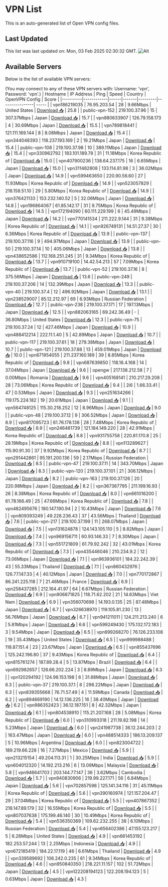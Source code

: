 # VPN List

This is an auto-generated list of Open VPN config files.

## Last Updated

This list was last updated on: Mon, 03 Feb 2025 02:30:32 GMT.
![Alt](https://repobeats.axiom.co/api/embed/186b98318ef1479477931607c1ad7d823f12451f.svg "Repobeats analytics image")

## Available Servers

Below is the list of available VPN servers:

(You may connect to any of these VPN servers with: Username: 'vpn', Password: 'vpn'.)
| Hostname | IP Address | Ping | Speed | Country | OpenVPN Config | Score |
|----------|------------|------|-------|---------|----------------| ----- |
| vpn186219035 | 76.95.203.54 | 28 | 9.66Mbps | United States | [Download 📥](./configs/server_0_US.ovpn) | 25.8 |
| public-vpn-152 | 219.100.37.96 | 15 | 307.37Mbps | Japan | [Download 📥](./configs/server_1_JP.ovpn) | 15.7 |
| vpn880633907 | 126.79.158.173 | 4 | 30.69Mbps | Japan | [Download 📥](./configs/server_2_JP.ovpn) | 15.5 |
| vpn789818441 | 121.111.169.144 | 8 | 8.08Mbps | Japan | [Download 📥](./configs/server_3_JP.ovpn) | 15.4 |
| vpn344048393 | 118.237.193.169 | 2 | 19.21Mbps | Japan | [Download 📥](./configs/server_4_JP.ovpn) | 15.4 |
| public-vpn-108 | 219.100.37.98 | 10 | 389.11Mbps | Japan | [Download 📥](./configs/server_5_JP.ovpn) | 15.4 |
| vpn330962792 | 183.101.189.78 | 31 | 11.18Mbps | Korea Republic of | [Download 📥](./configs/server_6_KR.ovpn) | 15.0 |
| vpn407900236 | 138.64.237.175 | 16 | 6.65Mbps | Japan | [Download 📥](./configs/server_7_JP.ovpn) | 15.0 |
| vpn311482808 | 133.114.81.98 | 3 | 36.02Mbps | Japan | [Download 📥](./configs/server_8_JP.ovpn) | 14.9 |
| vpn599463650 | 220.90.56.60 | 27 | 11.93Mbps | Korea Republic of | [Download 📥](./configs/server_9_KR.ovpn) | 14.9 |
| vpn523057829 | 218.158.51.10 | 29 | 5.80Mbps | Korea Republic of | [Download 📥](./configs/server_10_KR.ovpn) | 14.9 |
| vpn376421133 | 153.232.140.52 | 5 | 32.06Mbps | Japan | [Download 📥](./configs/server_11_JP.ovpn) | 14.8 |
| vpn196864067 | 61.85.142.17 | 31 | 9.75Mbps | Korea Republic of | [Download 📥](./configs/server_12_KR.ovpn) | 14.5 |
| vpn172194090 | 60.111.229.199 | 6 | 45.49Mbps | Japan | [Download 📥](./configs/server_13_JP.ovpn) | 14.2 |
| vpn770141534 | 211.222.9.144 | 31 | 9.38Mbps | Korea Republic of | [Download 📥](./configs/server_14_KR.ovpn) | 14.1 |
| vpn926749131 | 14.51.27.37 | 30 | 6.36Mbps | Korea Republic of | [Download 📥](./configs/server_15_KR.ovpn) | 13.9 |
| public-vpn-137 | 219.100.37.116 | 9 | 494.97Mbps | Japan | [Download 📥](./configs/server_16_JP.ovpn) | 13.9 |
| public-vpn-50 | 219.100.37.14 | 10 | 405.06Mbps | Japan | [Download 📥](./configs/server_17_JP.ovpn) | 13.8 |
| vpn438652586 | 112.168.251.245 | 31 | 9.34Mbps | Korea Republic of | [Download 📥](./configs/server_18_KR.ovpn) | 13.7 |
| vpn910719100 | 14.42.54.213 | 57 | 7.09Mbps | Korea Republic of | [Download 📥](./configs/server_19_KR.ovpn) | 13.7 |
| public-vpn-52 | 219.100.37.16 | 8 | 375.56Mbps | Japan | [Download 📥](./configs/server_20_JP.ovpn) | 13.6 |
| public-vpn-249 | 219.100.37.206 | 14 | 132.39Mbps | Japan | [Download 📥](./configs/server_21_JP.ovpn) | 13.3 |
| public-vpn-40 | 219.100.37.4 | 12 | 496.92Mbps | Japan | [Download 📥](./configs/server_22_JP.ovpn) | 13.1 |
| vpn238529007 | 85.12.212.97 | 69 | 6.93Mbps | Russian Federation | [Download 📥](./configs/server_23_RU.ovpn) | 12.7 |
| public-vpn-238 | 219.100.37.171 | 17 | 197.13Mbps | Japan | [Download 📥](./configs/server_24_JP.ovpn) | 12.5 |
| vpn882063165 | 69.242.36.49 | - | 36.80Mbps | United States | [Download 📥](./configs/server_25_US.ovpn) | 12.3 |
| public-vpn-75 | 219.100.37.24 | 12 | 427.46Mbps | Japan | [Download 📥](./configs/server_26_JP.ovpn) | 10.9 |
| vpn488412214 | 222.11.1.40 | 5 | 42.89Mbps | Japan | [Download 📥](./configs/server_27_JP.ovpn) | 10.7 |
| public-vpn-117 | 219.100.37.61 | 18 | 279.38Mbps | Japan | [Download 📥](./configs/server_28_JP.ovpn) | 10.7 |
| public-vpn-121 | 219.100.37.88 | 13 | 459.01Mbps | Japan | [Download 📥](./configs/server_29_JP.ovpn) | 10.0 |
| vpn671954055 | 211.237.160.189 | 39 | 8.85Mbps | Korea Republic of | [Download 📥](./configs/server_30_KR.ovpn) | 9.8 |
| vpn687639850 | 118.16.4.168 | 14 | 37.04Mbps | Japan | [Download 📥](./configs/server_31_JP.ovpn) | 9.6 |
| opengw | 217.138.212.58 | 7 | 0.00Mbps | Romania | [Download 📥](./configs/server_32_RO.ovpn) | 9.6 |
| vpn405168141 | 210.217.29.208 | 28 | 73.06Mbps | Korea Republic of | [Download 📥](./configs/server_33_KR.ovpn) | 9.4 |
| 2i6 | 1.66.33.41 | 47 | 0.53Mbps | Japan | [Download 📥](./configs/server_34_JP.ovpn) | 9.3 |
| vpn251634266 | 119.175.224.182 | 19 | 20.61Mbps | Japan | [Download 📥](./configs/server_35_JP.ovpn) | 9.1 |
| vpn564748125 | 115.30.218.252 | 12 | 8.96Mbps | Japan | [Download 📥](./configs/server_36_JP.ovpn) | 9.0 |
| public-vpn-48 | 219.100.37.12 | 9 | 306.52Mbps | Japan | [Download 📥](./configs/server_37_JP.ovpn) | 8.9 |
| vpn817095723 | 61.76.178.138 | 28 | 7.48Mbps | Korea Republic of | [Download 📥](./configs/server_38_KR.ovpn) | 8.9 |
| vpn246481739 | 121.184.149.220 | 28 | 42.91Mbps | Korea Republic of | [Download 📥](./configs/server_39_KR.ovpn) | 8.8 |
| vpn931755758 | 220.81.170.8 | 25 | 28.19Mbps | Korea Republic of | [Download 📥](./configs/server_40_KR.ovpn) | 8.8 |
| vpn113289627 | 115.90.91.30 | 37 | 9.92Mbps | Korea Republic of | [Download 📥](./configs/server_41_KR.ovpn) | 8.7 |
| vpn291442861 | 95.191.200.136 | 59 | 2.17Mbps | Russian Federation | [Download 📥](./configs/server_42_RU.ovpn) | 8.5 |
| public-vpn-47 | 219.100.37.11 | 14 | 343.70Mbps | Japan | [Download 📥](./configs/server_43_JP.ovpn) | 8.3 |
| public-vpn-120 | 219.100.37.101 | 21 | 306.12Mbps | Japan | [Download 📥](./configs/server_44_JP.ovpn) | 8.2 |
| public-vpn-163 | 219.100.37.126 | 20 | 220.98Mbps | Japan | [Download 📥](./configs/server_45_JP.ovpn) | 8.2 |
| vpn367367795 | 211.199.16.93 | 26 | 8.38Mbps | Korea Republic of | [Download 📥](./configs/server_46_KR.ovpn) | 8.0 |
| vpn661016200 | 61.78.166.49 | 25 | 47.66Mbps | Korea Republic of | [Download 📥](./configs/server_47_KR.ovpn) | 7.8 |
| vpn482495676 | 180.147.190.94 | 2 | 10.43Mbps | Japan | [Download 📥](./configs/server_48_JP.ovpn) | 7.6 |
| vpn809393249 | 49.228.236.43 | 37 | 43.56Mbps | Thailand | [Download 📥](./configs/server_49_TH.ovpn) | 7.6 |
| public-vpn-217 | 219.100.37.199 | 11 | 268.07Mbps | Japan | [Download 📥](./configs/server_50_JP.ovpn) | 7.5 |
| vpn131624878 | 124.143.105.110 | 5 | 8.82Mbps | Japan | [Download 📥](./configs/server_51_JP.ovpn) | 7.4 |
| vpn969156711 | 60.93.146.33 | 7 | 8.30Mbps | Japan | [Download 📥](./configs/server_52_JP.ovpn) | 7.3 |
| vpn551721809 | 61.79.92.242 | 32 | 43.01Mbps | Korea Republic of | [Download 📥](./configs/server_53_KR.ovpn) | 7.3 |
| vpn435446046 | 210.234.9.2 | 12 | 73.06Mbps | Japan | [Download 📥](./configs/server_54_JP.ovpn) | 7.1 |
| vpn963936101 | 184.22.242.39 | 43 | 55.33Mbps | Thailand | [Download 📥](./configs/server_55_TH.ovpn) | 7.1 |
| vpn860432976 | 126.77.147.33 | 4 | 40.12Mbps | Japan | [Download 📥](./configs/server_56_JP.ovpn) | 7.0 |
| vpn770172867 | 86.241.225.118 | 7 | 21.46Mbps | France | [Download 📥](./configs/server_57_FR.ovpn) | 6.9 |
| vpn258437285 | 212.164.41.97 | 64 | 6.67Mbps | Russian Federation | [Download 📥](./configs/server_58_RU.ovpn) | 6.9 |
| vpn906871825 | 118.71.62.202 | 21 | 14.63Mbps | Viet Nam | [Download 📥](./configs/server_59_VN.ovpn) | 6.9 |
| vpn356070698 | 14.193.0.135 | 25 | 87.48Mbps | Japan | [Download 📥](./configs/server_60_JP.ovpn) | 6.7 |
| vpn326638970 | 119.105.81.230 | 13 | 56.76Mbps | Japan | [Download 📥](./configs/server_61_JP.ovpn) | 6.7 |
| vpn941211011 | 124.211.213.240 | 6 | 5.81Mbps | Japan | [Download 📥](./configs/server_62_JP.ovpn) | 6.6 |
| vpn599249430 | 175.132.172.183 | 3 | 9.54Mbps | Japan | [Download 📥](./configs/server_63_JP.ovpn) | 6.5 |
| vpn699268270 | 76.126.233.108 | 19 | 35.43Mbps | United States | [Download 📥](./configs/server_64_US.ovpn) | 6.5 |
| vpn999988488 | 118.87.151.4 | 23 | 23.67Mbps | Japan | [Download 📥](./configs/server_65_JP.ovpn) | 6.5 |
| vpn855437696 | 125.242.196.80 | 37 | 9.43Mbps | Korea Republic of | [Download 📥](./configs/server_66_KR.ovpn) | 6.4 |
| vpn815761274 | 187.89.28.4 | 5 | 13.87Mbps | Brazil | [Download 📥](./configs/server_67_BR.ovpn) | 6.4 |
| vpn692982657 | 126.66.202.224 | 3 | 8.89Mbps | Japan | [Download 📥](./configs/server_68_JP.ovpn) | 6.3 |
| vpn120294192 | 124.98.153.198 | 6 | 31.68Mbps | Japan | [Download 📥](./configs/server_69_JP.ovpn) | 6.3 |
| public-vpn-37 | 219.100.37.1 | 8 | 298.22Mbps | Japan | [Download 📥](./configs/server_70_JP.ovpn) | 6.3 |
| vpn839355668 | 76.71.57.49 | 4 | 11.59Mbps | Canada | [Download 📥](./configs/server_71_CA.ovpn) | 6.2 |
| vpn894669190 | 14.12.136.225 | 16 | 38.40Mbps | Japan | [Download 📥](./configs/server_72_JP.ovpn) | 6.2 |
| vpn986352423 | 36.12.187.151 | 8 | 42.32Mbps | Japan | [Download 📥](./configs/server_73_JP.ovpn) | 6.1 |
| vpn804538910 | 115.21.207.168 | 28 | 5.08Mbps | Korea Republic of | [Download 📥](./configs/server_74_KR.ovpn) | 6.0 |
| vpn310993318 | 211.19.82.198 | 14 | 5.23Mbps | Japan | [Download 📥](./configs/server_75_JP.ovpn) | 6.0 |
| vpn241987738 | 36.12.244.203 | 2 | 163.47Mbps | Japan | [Download 📥](./configs/server_76_JP.ovpn) | 6.0 |
| vpn488514333 | 186.13.209.137 | 5 | 10.96Mbps | Argentina | [Download 📥](./configs/server_77_AR.ovpn) | 6.0 |
| vpn823004722 | 189.219.66.228 | 16 | 7.27Mbps | Mexico | [Download 📥](./configs/server_78_MX.ovpn) | 5.9 |
| vpn213215154 | 49.204.113.31 | 1 | 30.25Mbps | India | [Download 📥](./configs/server_79_IN.ovpn) | 5.9 |
| vpn604012320 | 14.192.213.216 | 6 | 13.09Mbps | Malaysia | [Download 📥](./configs/server_80_MY.ovpn) | 5.8 |
| vpn946641703 | 203.144.77.147 | 36 | 3.62Mbps | Cambodia | [Download 📥](./configs/server_81_KH.ovpn) | 5.7 |
| vpn940830906 | 219.99.227.171 | 56 | 6.84Mbps | Japan | [Download 📥](./configs/server_82_JP.ovpn) | 5.6 |
| vpn702857598 | 125.141.34.116 | 31 | 45.11Mbps | Korea Republic of | [Download 📥](./configs/server_83_KR.ovpn) | 5.6 |
| vpn390160974 | 121.157.204.47 | 29 | 37.04Mbps | Korea Republic of | [Download 📥](./configs/server_84_KR.ovpn) | 5.5 |
| vpn407867352 | 218.147.89.179 | 32 | 16.55Mbps | Korea Republic of | [Download 📥](./configs/server_85_KR.ovpn) | 5.5 |
| vpn807037638 | 175.199.46.140 | 30 | 10.49Mbps | Korea Republic of | [Download 📥](./configs/server_86_KR.ovpn) | 5.4 |
| vpn536350369 | 109.62.232.255 | 38 | 6.10Mbps | Russian Federation | [Download 📥](./configs/server_87_RU.ovpn) | 5.4 |
| vpn656402386 | 47.155.123.217 | 5 | 6.28Mbps | United States | [Download 📥](./configs/server_88_US.ovpn) | 4.9 |
| vpn661453192 | 182.253.57.244 | 13 | 2.25Mbps | Indonesia | [Download 📥](./configs/server_89_ID.ovpn) | 4.9 |
| vpn672185419 | 184.22.17.119 | 46 | 6.61Mbps | Thailand | [Download 📥](./configs/server_90_TH.ovpn) | 4.9 |
| vpn339589692 | 106.242.0.235 | 61 | 9.34Mbps | Korea Republic of | [Download 📥](./configs/server_91_KR.ovpn) | 4.6 |
| vpn950840350 | 218.221.11.157 | 102 | 51.72Mbps | Japan | [Download 📥](./configs/server_92_JP.ovpn) | 4.5 |
| vpn122208194123 | 122.208.194.123 | 5 | 0.63Mbps | Japan | [Download 📥](./configs/server_93_JP.ovpn) | 4.3 |

